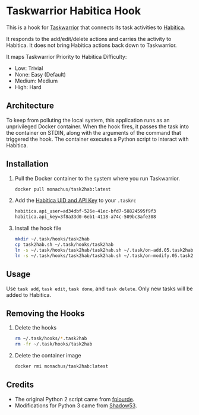 # Taskwarrior Habitica Hook

This is a hook for [Taskwarrior](https://taskwarrior.com) that connects its task
activities to [Habitica](https://habitica.com).

It responds to the add/edit/delete actions and carries the activity to Habitica. It does not bring Habitica actions back down to Taskwarrior.

It maps Taskwarrior Priority to Habitica Difficulty:

- Low: Trivial
- None: Easy (Default)
- Medium: Medium
- High: Hard

## Architecture

To keep from polluting the local system, this application runs as an unprivileged Docker container. When the hook fires, it passes the task into the container on STDIN, along with the arguments of the command that triggered the hook. The container executes a Python script to interact with Habitica.

## Installation

1. Pull the Docker container to the system where you run Taskwarrior.

    ```bash
    docker pull monachus/task2hab:latest
    ```

2. Add the [Habitica UID and API Key](https://habitica.com/user/settings/api) to your `.taskrc`

    ```bash
    habitica.api_user=ad34dbf-526e-41ec-bfd7-58824595f9f3
    habitica.api_key=3f8a33d0-6eb1-4118-a74c-509bc3afe308
    ```

3. Install the hook file

    ```bash
    mkdir ~/.task/hooks/task2hab
    cp task2hab.sh ~/.task/hooks/task2hab
    ln -s ~/.task/hooks/task2hab/task2hab.sh ~/.task/on-add.05.task2hab
    ln -s ~/.task/hooks/task2hab/task2hab.sh ~/.task/on-modify.05.task2hab
    ```

## Usage

Use `task add`, `task edit`, `task done`, and `task delete`. Only new tasks will be added to Habitica.

## Removing the Hooks

1. Delete the hooks

    ```bash
    rm ~/.task/hooks/*.task2hab
    rm -fr ~/.task/hooks/task2hab
    ```

2. Delete the container image

    ```bash
    docker rmi monachus/task2hab:latest
    ```

## Credits

- The original Python 2 script came from [fplourde](https://github.com/fplourde/Taskwarrior-habitica-hooks).
- Modifications for Python 3 came from [Shadow53](https://github.com/fplourde/Taskwarrior-habitica-hooks/pull/12).
